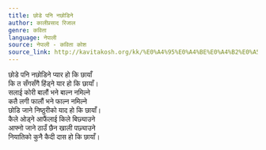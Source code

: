 ```yaml
---
title: छोडे पनि नछोडिने
author: कालीप्रसाद रिजाल
genre: कविता
language: नेपाली
source: नेपाली - कविता कोश
source_link: http://kavitakosh.org/kk/%E0%A4%95%E0%A4%BE%E0%A4%B2%E0%A5%80%E0%A4%AA%E0%A5%8D%E0%A4%B0%E0%A4%B8%E0%A4%BE%E0%A4%A6_%E0%A4%B0%E0%A4%BF%E0%A4%9C%E0%A4%BE%E0%A4%B2
---
```


छोडे पनि नछोडिने प्यार हो कि छायाँ  
कि त सँगसँगै हिंड्ने यार हो कि छायाँ।  
सलाई कोरी बालौं भने बाल्न नमिल्ने  
कतै लगी फालौं भने फाल्न नमिल्ने  
छोडि जाने निष्ठुरीको याद हो कि छायाँ।  
कैले ओड्ने आफैंलाई किले बिछ्याउने  
आफ्नो जाने ठाउँ छैन खाली पछ्याउने  
नियातिको कुनै कैदी दास हो कि छायाँ।
